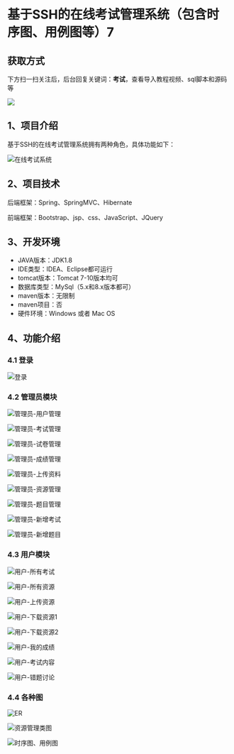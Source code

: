 # 基于SSH的在线考试管理系统（包含时序图、用例图等）7
## 获取方式

下方扫一扫关注后，后台回复关键词：**考试**，查看导入教程视频、sql脚本和源码等

 ![](https://www.codeshop.fun/Typora-Images/202205281253739.png)

## 1、项目介绍

基于SSH的在线考试管理系统拥有两种角色，具体功能如下：

![在线考试系统](https://www.codeshop.fun/Typora-Images/202207151231124.png)


## 2、项目技术

后端框架：Spring、SpringMVC、Hibernate

前端框架：Bootstrap、jsp、css、JavaScript、JQuery

## 3、开发环境

- JAVA版本：JDK1.8
- IDE类型：IDEA、Eclipse都可运行
- tomcat版本：Tomcat 7-10版本均可
- 数据库类型：MySql（5.x和8.x版本都可） 
- maven版本：无限制
- maven项目：否
- 硬件环境：Windows 或者 Mac OS


## 4、功能介绍

### 4.1 登录

![登录](https://www.codeshop.fun/Typora-Images/202207151230726.jpg)

### 4.2 管理员模块

![管理员-用户管理](https://www.codeshop.fun/Typora-Images/202207151231657.jpg)

![管理员-考试管理](https://www.codeshop.fun/Typora-Images/202207151231657.jpg)

![管理员-试卷管理](https://www.codeshop.fun/Typora-Images/202207151232036.jpg)

![管理员-成绩管理](https://www.codeshop.fun/Typora-Images/202207151232702.jpg)

![管理员-上传资料](https://www.codeshop.fun/Typora-Images/202207151232738.jpg)

![管理员-资源管理](https://www.codeshop.fun/Typora-Images/202207151232105.jpg)

![管理员-题目管理](https://www.codeshop.fun/Typora-Images/202207151232345.jpg)

![管理员-新增考试](https://www.codeshop.fun/Typora-Images/202207151232057.jpg)

![管理员-新增题目](https://www.codeshop.fun/Typora-Images/202207151232560.jpg)

### 4.3 用户模块

![用户-所有考试](https://www.codeshop.fun/Typora-Images/202207151232589.jpg)

![用户-所有资源](https://www.codeshop.fun/Typora-Images/202207151232461.jpg)

![用户-上传资源](https://www.codeshop.fun/Typora-Images/202207151232135.jpg)

![用户-下载资源1](https://www.codeshop.fun/Typora-Images/202207151233689.jpg)

![用户-下载资源2](https://www.codeshop.fun/Typora-Images/202207151233330.jpg)

![用户-我的成绩](https://www.codeshop.fun/Typora-Images/202207151232857.jpg)

![用户-考试内容](https://www.codeshop.fun/Typora-Images/202207151232530.jpg)

![用户-错题讨论](https://www.codeshop.fun/Typora-Images/202207151232674.jpg)

### 4.4 各种图

![ER](https://www.codeshop.fun/Typora-Images/202207151233856.png)

![资源管理类图](https://www.codeshop.fun/Typora-Images/202207151233054.png)

![时序图、用例图](https://www.codeshop.fun/Typora-Images/202207151234100.jpg)

